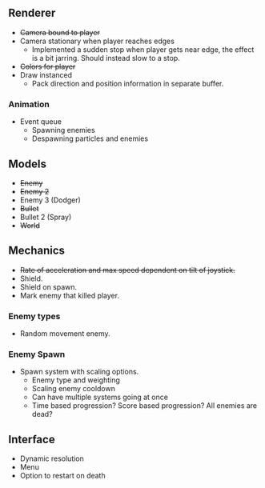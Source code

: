 ## Renderer
* ~~Camera bound to player~~
* Camera stationary when player reaches edges
    * Implemented a sudden stop when player gets near edge, the effect is a bit jarring. Should instead
    slow to a stop.
* ~~Colors for player~~
* Draw instanced 
    * Pack direction and position information in separate buffer.

### Animation
* Event queue
    * Spawning enemies
    * Despawning particles and enemies

## Models
* ~~Enemy~~
* ~~Enemy 2~~
* Enemy 3 (Dodger)
* ~~Bullet~~
* Bullet 2 (Spray)
* ~~World~~

## Mechanics
* ~~Rate of acceleration and max speed dependent on tilt of joystick.~~
* Shield.
* Shield on spawn.
* Mark enemy that killed player.

### Enemy types
* Random movement enemy.

### Enemy Spawn
* Spawn system with scaling options.
    * Enemy type and weighting
    * Scaling enemy cooldown
    * Can have multiple systems going at once
    * Time based progression? Score based progression? All enemies are dead?

## Interface
* Dynamic resolution
* Menu
* Option to restart on death
